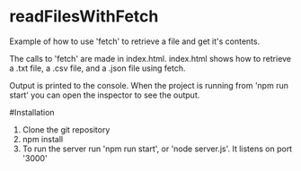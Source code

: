 # readFilesWithFetch
Example of how to use 'fetch' to retrieve a file and get it's contents.

The calls to 'fetch' are made in index.html. index.html shows how to
retrieve a .txt file, a .csv file, and a .json file using fetch.

Output is printed to the console. When the project is running from 'npm run start'
you can open the inspector to see the output.

#Installation

1. Clone the git repository
2. npm install
3. To run the server run 'npm run start', or 'node server.js'. It listens on port '3000'



